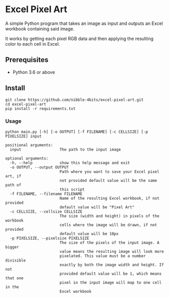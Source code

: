 # Excel Pixel Art
A simple Python program that takes an image as input and outputs an Excel workbook containing said image.

It works by getting each pixel RGB data and then applying the resulting color to each cell in Excel.

## Prerequisites
* Python 3.6 or above

## Install
```shell
git clone https://github.com/nibble-4bits/excel-pixel-art.git
cd excel-pixel-art
pip install -r requirements.txt
```

### Usage
```shell
python main.py [-h] [-o OUTPUT] [-f FILENAME] [-c CELLSIZE] [-p PIXELSIZE] input

positional arguments:
  input                 The path to the input image

optional arguments:
  -h, --help            show this help message and exit
  -o OUTPUT, --output OUTPUT
                        Path where you want to save your Excel pixel art, if
                        not provided default value will be the same path of
                        this script
  -f FILENAME, --filename FILENAME
                        Name of the resulting Excel workbook, if not provided
                        default value will be "Pixel Art"
  -c CELLSIZE, --cellsize CELLSIZE
                        The size (width and height) in pixels of the workbook
                        cells where the image will be drawn, if not provided
                        default value will be 10px
  -p PIXELSIZE, --pixelsize PIXELSIZE
                        The size of the pixels of the input image. A bigger
                        value means the resulting image will look more
                        pixelated. This value must be a number divisible
                        exactly by both the image width and height. If not
                        provided default value will be 1, which means that one
                        pixel in the input image will map to one cell in the
                        Excel workbook
```
